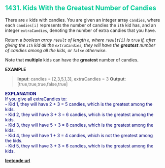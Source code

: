<h2 style="color:#0C9;">1431. Kids With the Greatest Number of Candies</h2>

There are `n` kids with candies. You are given an integer array `candies`, where each `candies[i]` represents the number of candies the `ith` kid has, and an integer `extraCandies`, denoting the number of extra candies that you have.

Return a *boolean array `result` of length `n`, where `result[i]` is `true` if, after giving the `ith` kid all the `extraCandies`, they will have the **greatest** number of candies among all the kids, or `false` otherwise*.

Note that **multiple** kids can have the **greatest** number of candies.

**EXAMPLE**
> **Input**: candies = [2,3,5,1,3], extraCandies = 3
**Output**: [true,true,true,false,true] 

<p style="color:#007;">
<b>EXPLANATION</b><br>
If you give all extraCandies to:<br>
- Kid 1, they will have 2 + 3 = 5 candies, which is the greatest among the kids.<br>
- Kid 2, they will have 3 + 3 = 6 candies, which is the greatest among the kids.<br>
- Kid 3, they will have 5 + 3 = 8 candies, which is the greatest among the kids.<br>
- Kid 4, they will have 1 + 3 = 4 candies, which is not the greatest among the kids.<br>
- Kid 5, they will have 3 + 3 = 6 candies, which is the greatest among the kids.<br>
</p>

**[leetcode url](https://leetcode.com/problems/kids-with-the-greatest-number-of-candies/description)**
